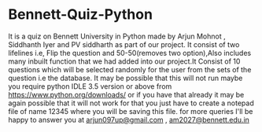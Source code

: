 # Bennett-Quiz-Python
It is a quiz on Bennett University in Python made by Arjun Mohnot , Siddhanth Iyer and PV siddharth as part of our project. It consist of two lifelines i.e, Flip the question and 50-50(removes two option),Also includes many inbuilt function that we had added into our project.It Consist of 10 questions which will be selected randomly for the user from the sets of the question i.e the database.
It may be possible that this will not run maybe you require python IDLE 3.5 version or above from https://www.python.org/downloads/
or if you have that already it may be again possible that it will not work for that you just have to create a notepad file of name 12345
where you will be saving this file.
for more queries I'll be happy to answer you at 
arjun097up@gmail.com ,
am2027@bennett.edu.in 
